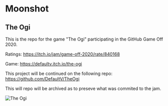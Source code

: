 # Moonshot
## The Ogi
This is the repo for the game "The Ogi" participating in the GitHub Game Off 2020.

Ratings: https://itch.io/jam/game-off-2020/rate/840168

Game: https://defaultv.itch.io/the-ogi

This project will be continued on the following repo:  
https://github.com/DefaultV/TheOgi

This will repo will be archived as to preseve what was commited to the jam.

![The Ogi](https://img.itch.zone/aW1nLzQ3MTAxMzgucG5n/original/cTwb%2Fv.png)
